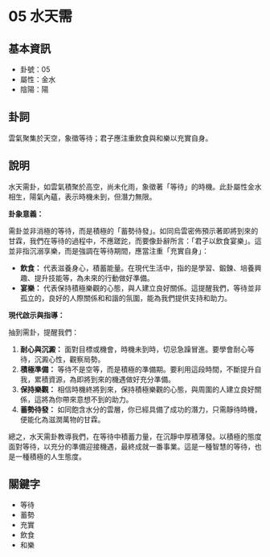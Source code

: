 # 05 水天需

## 基本資訊
- 卦號：05
- 屬性：金水
- 陰陽：陽

## 卦詞
雲氣聚集於天空，象徵等待；君子應注重飲食與和樂以充實自身。

## 說明
水天需卦，如雲氣積聚於高空，尚未化雨，象徵著「等待」的時機。此卦屬性金水相生，陽氣內蘊，表示時機未到，但潛力無限。

**卦象意義：**

需卦並非消極的等待，而是積極的「蓄勢待發」。如同烏雲密佈預示著即將到來的甘霖，我們在等待的過程中，不應蹉跎，而要像卦辭所言：「君子以飲食宴樂」。這並非指沉溺享樂，而是強調在等待期間，應當注重「充實自身」：

*   **飲食：** 代表滋養身心，積蓄能量。在現代生活中，指的是學習、鍛鍊、培養興趣、提升技能等，為未來的行動做好準備。
*   **宴樂：** 代表保持積極樂觀的心態，與人建立良好關係。這提醒我們，等待並非孤立的，良好的人際關係和和諧的氛圍，能為我們提供支持和助力。

**現代啟示與指導：**

抽到需卦，提醒我們：

1.  **耐心與沉澱：** 面對目標或機會，時機未到時，切忌急躁冒進。要學會耐心等待，沉澱心性，觀察局勢。
2.  **積極準備：** 等待不是空等，而是積極的準備期。要利用這段時間，不斷提升自我，累積資源，為即將到來的機遇做好充分準備。
3.  **保持樂觀：** 相信時機終將到來，保持積極樂觀的心態，與周圍的人建立良好關係，這將為你帶來意想不到的助力。
4.  **蓄勢待發：** 如同飽含水分的雲層，你已經具備了成功的潛力，只需靜待時機，便能化為滋潤萬物的甘霖。

總之，水天需卦教導我們，在等待中積蓄力量，在沉靜中厚積薄發。以積極的態度面對等待，以充分的準備迎接機遇，最終成就一番事業。這是一種智慧的等待，也是一種積極的人生態度。

## 關鍵字
- 等待
- 蓄勢
- 充實
- 飲食
- 和樂
